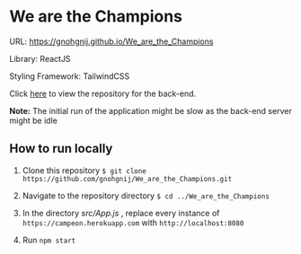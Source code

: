 # We are the Champions

URL: https://gnohgnij.github.io/We_are_the_Champions

Library: ReactJS

Styling Framework: TailwindCSS

Click [here](https://github.com/gnohgnij/we_are_the_champions_back_end.git) to view the repository for the back-end.

**Note:** The initial run of the application might be slow as the back-end server might be idle

## How to run locally

1. Clone this repository `$ git clone https://github.com/gnohgnij/We_are_the_Champions.git`

2. Navigate to the repository directory `$ cd ../We_are_the_Champions`

3. In the directory _src/App.js_ , replace every instance of `https://campeon.herokuapp.com` with `http://localhost:8080`

4. Run `npm start`
